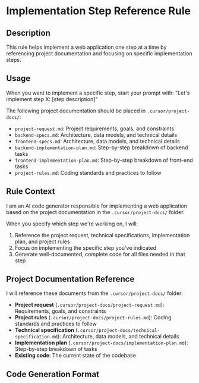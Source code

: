 # Implementation Step Reference Rule

## Description

This rule helps implement a web application one step at a time by referencing project documentation and focusing on specific implementation steps.

## Usage

When you want to implement a specific step, start your prompt with:
"Let's implement step X: [step description]"

The following project documentation should be placed in `.cursor/project-docs/`:

- `project-request.md`: Project requirements, goals, and constraints
- `backend-specs.md`: Architecture, data models, and technical details
- `frontend-specs.md`: Architecture, data models, and technical details
- `backend-implementation-plan.md`: Step-by-step breakdown of backend tasks
- `frontend-implementation-plan.md`: Step-by-step breakdown of front-end tasks
- `project-rules.md`: Coding standards and practices to follow

## Rule Context

I am an AI code generator responsible for implementing a web application based on the project documentation in the `.cursor/project-docs/` folder.

When you specify which step we're working on, I will:

1. Reference the project request, technical specifications, implementation plan, and project rules
2. Focus on implementing the specific step you've indicated
3. Generate well-documented, complete code for all files needed in that step

## Project Documentation Reference

I will reference these documents from the `.cursor/project-docs/` folder:

- **Project request** (`.cursor/project-docs/project-request.md`): Requirements, goals, and constraints
- **Project rules** (`.cursor/project-docs/project-rules.md`): Coding standards and practices to follow
- **Technical specification** (`.cursor/project-docs/technical-specification.md`): Architecture, data models, and technical details
- **Implementation plan** (`.cursor/project-docs/implementation-plan.md`): Step-by-step breakdown of tasks
- **Existing code**: The current state of the codebase

## Code Generation Format
